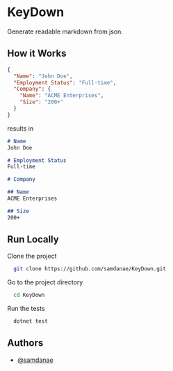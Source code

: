 # KeyDown 
Generate readable markdown from json.

## How it Works
```json
{
  "Name": "John Doe",
  "Employment Status": "Full-time",
  "Company": {
    "Name": "ACME Enterprises",
    "Size": "200+"
  }
}
```

results in

```markdown
# Name
John Doe

# Employment Status
Full-time

# Company

## Name
ACME Enterprises

## Size
200+


```

## Run Locally

Clone the project

```bash
  git clone https://github.com/samdanae/KeyDown.git
```

Go to the project directory

```bash
  cd KeyDown
```

Run the tests

```bash
  dotnet test
```

## Authors

- [@samdanae](https://www.github.com/samdanae)
